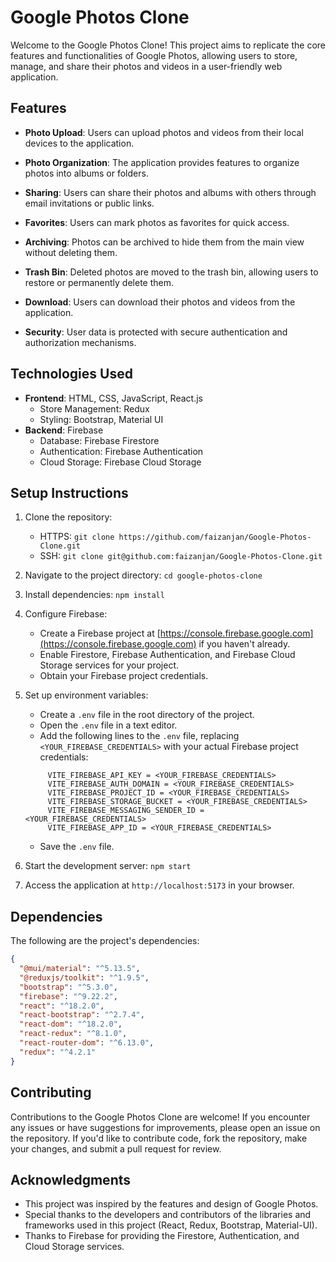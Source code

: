 # Google Photos Clone

Welcome to the Google Photos Clone! This project aims to replicate the core features and functionalities of Google Photos, allowing users to store, manage, and share their photos and videos in a user-friendly web application.

## Features

- **Photo Upload**: Users can upload photos and videos from their local devices to the application.

- **Photo Organization**: The application provides features to organize photos into albums or folders.

- **Sharing**: Users can share their photos and albums with others through email invitations or public links.

- **Favorites**: Users can mark photos as favorites for quick access.

- **Archiving**: Photos can be archived to hide them from the main view without deleting them.

- **Trash Bin**: Deleted photos are moved to the trash bin, allowing users to restore or permanently delete them.

- **Download**: Users can download their photos and videos from the application.

- **Security**: User data is protected with secure authentication and authorization mechanisms.

## Technologies Used

- **Frontend**: HTML, CSS, JavaScript, React.js
  - Store Management: Redux
  - Styling: Bootstrap, Material UI
- **Backend**: Firebase
  - Database: Firebase Firestore
  - Authentication: Firebase Authentication
  - Cloud Storage: Firebase Cloud Storage

## Setup Instructions

1. Clone the repository:
    - HTTPS: `git clone https://github.com/faizanjan/Google-Photos-Clone.git`
    - SSH: `git clone git@github.com:faizanjan/Google-Photos-Clone.git`
2. Navigate to the project directory: `cd google-photos-clone`
3. Install dependencies: `npm install`
4. Configure Firebase:
    - Create a Firebase project at [https://console.firebase.google.com](https://console.firebase.google.com) if you haven't already.
    - Enable Firestore, Firebase Authentication, and Firebase Cloud Storage services for your project.
    - Obtain your Firebase project credentials.
5. Set up environment variables:

    - Create a `.env` file in the root directory of the project.
    - Open the `.env` file in a text editor.
    - Add the following lines to the `.env` file, replacing `<YOUR_FIREBASE_CREDENTIALS>` with your actual Firebase project credentials:

    ```.env
         VITE_FIREBASE_API_KEY = <YOUR_FIREBASE_CREDENTIALS>
         VITE_FIREBASE_AUTH_DOMAIN = <YOUR_FIREBASE_CREDENTIALS>
         VITE_FIREBASE_PROJECT_ID = <YOUR_FIREBASE_CREDENTIALS>
         VITE_FIREBASE_STORAGE_BUCKET = <YOUR_FIREBASE_CREDENTIALS>
         VITE_FIREBASE_MESSAGING_SENDER_ID = <YOUR_FIREBASE_CREDENTIALS>
         VITE_FIREBASE_APP_ID = <YOUR_FIREBASE_CREDENTIALS>
    ```

    - Save the `.env` file.

6. Start the development server: `npm start`
7. Access the application at `http://localhost:5173` in your browser.

## Dependencies

The following are the project's dependencies:

```json
{
  "@mui/material": "^5.13.5",
  "@reduxjs/toolkit": "^1.9.5",
  "bootstrap": "^5.3.0",
  "firebase": "^9.22.2",
  "react": "^18.2.0",
  "react-bootstrap": "^2.7.4",
  "react-dom": "^18.2.0",
  "react-redux": "^8.1.0",
  "react-router-dom": "^6.13.0",
  "redux": "^4.2.1"
}
```

## Contributing

Contributions to the Google Photos Clone are welcome! If you encounter any issues or have suggestions for improvements, please open an issue on the repository. If you'd like to contribute code, fork the repository, make your changes, and submit a pull request for review.

## Acknowledgments

- This project was inspired by the features and design of Google Photos.
- Special thanks to the developers and contributors of the libraries and frameworks used in this project (React, Redux, Bootstrap, Material-UI).
- Thanks to Firebase for providing the Firestore, Authentication, and Cloud Storage services.

